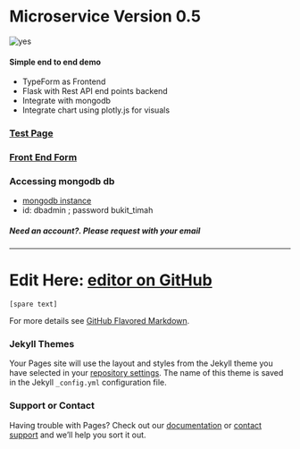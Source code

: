 






# Microservice Version 0.5

![yes](https://media.giphy.com/media/l0MYt5jPR6QX5pnqM/giphy.gif)

#### Simple end to end demo

- TypeForm as Frontend
- Flask with Rest API end points backend
- Integrate with mongodb
- Integrate chart using plotly.js for visuals 

### [Test Page](http://54.169.144.186/) 

### [Front End Form](https://973kdg0apb1.typeform.com/to/nhO8rguy)

### Accessing mongodb db 
- [mongodb instance](https://cloud.mongodb.com)
- id: dbadmin ; password bukit_timah

##### Need an account?. Please request with your email

********

# Edit Here: [editor on GitHub](https://github.com/mengweetan/microservice/edit/gh-pages/index.md) 

`[spare text]`



For more details see [GitHub Flavored Markdown](https://guides.github.com/features/mastering-markdown/).

### Jekyll Themes

Your Pages site will use the layout and styles from the Jekyll theme you have selected in your [repository settings](https://github.com/mengweetan/microservice/settings). The name of this theme is saved in the Jekyll `_config.yml` configuration file.

### Support or Contact

Having trouble with Pages? Check out our [documentation](https://docs.github.com/categories/github-pages-basics/) or [contact support](https://support.github.com/contact) and we’ll help you sort it out.
